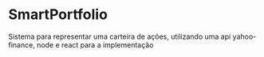 # SmartPortfolio  
Sistema para representar uma carteira de ações, utilizando uma api yahoo-finance, node e react para a implementação